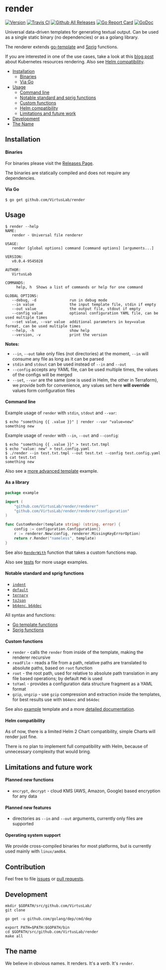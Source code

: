 # render

[![Version](https://img.shields.io/badge/version-v0.0.4-brightgreen.svg)](https://github.com/VirtusLab/render/releases/tag/v0.0.4)
[![Travis CI](https://img.shields.io/travis/VirtusLab/render.svg)](https://travis-ci.org/VirtusLab/render)
[![Github All Releases](https://img.shields.io/github/downloads/VirtusLab/render/total.svg)](https://github.com/VirtusLab/render/releases)
[![Go Report Card](https://goreportcard.com/badge/github.com/VirtusLab/render "Go Report Card")](https://goreportcard.com/report/github.com/VirtusLab/render)
[![GoDoc](https://godoc.org/github.com/VirtusLab/render?status.svg "GoDoc Documentation")](https://godoc.org/github.com/VirtusLab/render/renderer)

Universal data-driven templates for generating textual output. Can be used as a single static binary (no dependencies)
or as a golang library.

The renderer extends 
[go-template](https://golang.org/pkg/text/template/) and [Sprig](http://masterminds.github.io/sprig/) functions. 

If you are interested in one of the use cases, take a look at this [blog post](https://medium.com/virtuslab/helm-alternative-d6568aa9d40b) 
about Kubernetes resources rendering. Also see [Helm compatibility](README.md#helm-compatibility).

* [Installation](README.md#installation)
  * [Binaries](README.md#binaries)
  * [Via Go](README.md#via-go)
* [Usage](README.md#usage)
  * [Command line](README.md#command-line)
  * [Notable standard and sprig functions](README.md#notable-standard-and-sprig-functions)
  * [Custom functions](README.md#custom-functions)
  * [Helm compatibility](README.md#helm-compatibility)
  * [Limitations and future work](README.md#limitations-and-future-work)
* [Development](README.md#development)
* [The Name](README.md#the-name)

## Installation

#### Binaries

For binaries please visit the [Releases Page](https://github.com/VirtusLab/render/releases).

The binaries are statically compiled and does not require any dependencies. 

#### Via Go

```console
$ go get github.com/VirtusLab/render
```

## Usage

```console
$ render --help
NAME:
   render - Universal file renderer

USAGE:
   render [global options] command [command options] [arguments...]

VERSION:
   v0.0.4-9545028

AUTHOR:
   VirtusLab

COMMANDS:
     help, h  Shows a list of commands or help for one command

GLOBAL OPTIONS:
   --debug, -d               run in debug mode
   --in value                the input template file, stdin if empty
   --out value               the output file, stdout if empty
   --config value            optional configuration YAML file, can be used multiple times
   --set value, --var value  additional parameters in key=value format, can be used multiple times
   --help, -h                show help
   --version, -v             print the version
```

**Notes:**
- `--in`, `--out` take only files (not directories) at the moment, `--in` will consume any file as long as it can be parsed
- `stdin` and `stdout` can be used instead of `--in` and `--out`
- `--config` accepts any YAML file, can be used multiple times, the values of the configs will be merged
- `--set`, `--var` are the same (one is used in Helm, the other in Terraform), we provide both for convenience, any values set here **will override** values form configuration files

#### Command line

Example usage of `render` with `stdin`, `stdout` and `--var`:
```console
$ echo "something {{ .value }}" | render --var "value=new"
something new
```

Example usage of `render` with `--in`, `--out` and `--config`:
```console
$ echo "something {{ .value }}" > test.txt.tmpl
$ echo "value: new" > test.config.yaml
$ ./render --in test.txt.tmpl --out test.txt --config test.config.yaml
$ cat test.txt
something new
```

Also see a [more advanced template](examples/example.yaml.tmpl) example.

#### As a library

```go
package example

import (
    "github.com/VirtusLab/render/renderer"
    "github.com/VirtusLab/render/renderer/configuration"
)

func CustomRender(template string) (string, error) {
    config := configuration.Configuration{}
    r := renderer.New(config, renderer.MissingKeyErrorOption)
    return r.Render("nameless", template)
}
```

See also [`RenderWith`](https://godoc.org/github.com/VirtusLab/render/renderer#Renderer.RenderWith) function that takes a custom functions map.

Also see [tests](https://github.com/VirtusLab/render/blob/master/renderer/render_test.go) for more usage examples.

#### Notable standard and sprig functions

- [`indent`](https://masterminds.github.io/sprig/strings.html#indent)
- [`default`](https://masterminds.github.io/sprig/defaults.html#default)
- [`ternary`](https://masterminds.github.io/sprig/defaults.html#ternary)
- [`toJson`](https://masterminds.github.io/sprig/defaults.html#tojson)
- [`b64enc`, `b64dec`](https://masterminds.github.io/sprig/encoding.html)

All syntax and functions:
- [Go template functions](https://golang.org/pkg/text/template)
- [Sprig functions](http://masterminds.github.io/sprig)

#### Custom functions

- `render` - calls the `render` from inside of the template, making the renderer recursive
- `readFile` - reads a file from a path, relative paths are translated to absolute paths, based on `root` function
- `root` - the root path, used for relative to absolute path translation in any file based operations; by default `PWD` is used
- `toYaml` - provides a configuration data structure fragment as a YAML format
- `gzip`, `ungzip` - use `gzip` compression and extraction inside the templates, for best results use with `b64enc` and `b64dec`

See also [example](examples/example.yaml.tmpl) template 
and a more [detailed documentation](https://godoc.org/github.com/VirtusLab/render/renderer#Renderer.ExtraFunctions).

#### Helm compatibility

As of now, there is a limited Helm 2 Chart compatibility, simple Charts will render just fine.

There is no plan to implement full compatibility with Helm, because of unnecessary complexity that would bring.

## Limitations and future work

#### Planned new functions

- `encrypt`, `decrypt` - cloud KMS (AWS, Amazon, Google) based encryption for any data

#### Planned new features

- directories as `--in` and `--out` arguments, currently only files are supported

#### Operating system support

We provide cross-compiled binaries for most platforms, but is currently used mainly with `linux/amd64`.

## Contribution

Feel free to file [issues](https://github.com/VirtusLab/render/issues) or [pull requests](https://github.com/VirtusLab/render/pulls).

## Development

    mkdir $GOPATH/src/github.com/VirtusLab/
    git clone 
    
    go get -u github.com/golang/dep/cmd/dep
    
    export PATH=$PATH:$GOPATH/bin
    cd $GOPATH/src/github.com/VirtusLab/render
    make all

## The name

We believe in obvious names. It renders. It's a *verb*. It's `render`.
